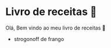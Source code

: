 # Livro de receitas :cake:

Olá, Bem vindo ao meu livro de receitas :cookie:

* strogonoff de frango